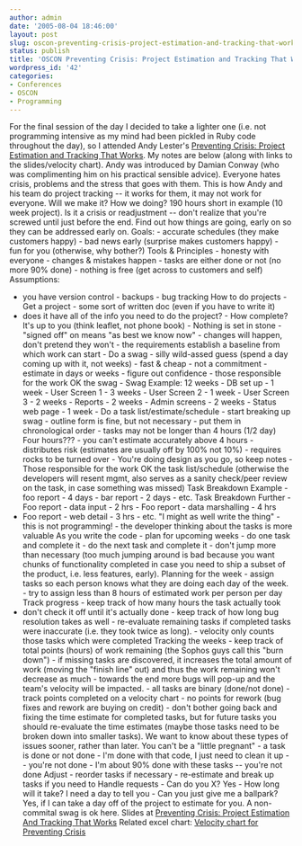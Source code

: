 ```yaml
---
author: admin
date: '2005-08-04 18:46:00'
layout: post
slug: oscon-preventing-crisis-project-estimation-and-tracking-that-works
status: publish
title: 'OSCON Preventing Crisis: Project Estimation and Tracking That Works'
wordpress_id: '42'
categories:
- Conferences
- OSCON
- Programming
---
```


For the final session of the day I decided to take a lighter one (i.e.
not programming intensive as my mind had been pickled in Ruby code
throughout the day), so I attended Andy Lester's [Preventing Crisis:
Project Estimation and Tracking That
Works](http://conferences.oreillynet.com/cs/os2005/view/e_sess/6826). My
notes are below (along with links to the slides/velocity chart). Andy
was introduced by Damian Conway (who was complimenting him on his
practical sensible advice). Everyone hates crisis, problems and the
stress that goes with them. This is how Andy and his team do project
tracking -- it works for them, it may not work for everyone. Will we
make it? How we doing? 190 hours short in example (10 week project). Is
it a crisis or readjustment -- don't realize that you're screwed until
just before the end. Find out how things are going, early on so they can
be addressed early on. Goals: - accurate schedules (they make customers
happy) - bad news early (surprise makes customers happy) - fun for you
(otherwise, why bother?) Tools & Principles - honesty with everyone -
changes & mistakes happen - tasks are either done or not (no more 90%
done) - nothing is free (get across to customers and self) Assumptions:
- you have version control - backups - bug tracking How to do projects -
Get a project - some sort of written doc (even if you have to write it)
- does it have all of the info you need to do the project? - How
complete? It's up to you (think leaflet, not phone book) - Nothing is
set in stone - "signed off" on means "as best we know now" - changes
will happen, don't pretend they won't - the requirements establish a
baseline from which work can start - Do a swag - silly wild-assed guess
(spend a day coming up with it, not weeks) - fast & cheap - not a
commitment - estimate in days or weeks - figure out confidence - those
responsible for the work OK the swag - Swag Example: 12 weeks - DB set
up - 1 week - User Screen 1 - 3 weeks - User Screen 2 - 1 week - User
Screen 3 - 2 weeks - Reports - 2 weeks - Admin screens - 2 weeks -
Status web page - 1 week - Do a task list/estimate/schedule - start
breaking up swag - outline form is fine, but not necessary - put them in
chronological order - tasks may not be longer than 4 hours (1/2 day)
Four hours??? - you can't estimate accurately above 4 hours -
distributes risk (estimates are usually off by 100% not 10%) - requires
rocks to be turned over - You're doing design as you go, so keep notes -
Those responsible for the work OK the task list/schedule (otherwise the
developers will resent mgmt, also serves as a sanity check/peer review
on the task, in case something was missed) Task Breakdown Example - foo
report - 4 days - bar report - 2 days - etc. Task Breakdown Further -
Foo report - data input - 2 hrs - Foo report - data marshalling - 4 hrs
- Foo report - web detail - 3 hrs - etc. "I might as well write the
thing" - this is not programming! - the developer thinking about the
tasks is more valuable As you write the code - plan for upcoming weeks -
do one task and complete it - do the next task and complete it - don't
jump more than necessary (too much jumping around is bad because you
want chunks of functionality completed in case you need to ship a subset
of the product, i.e. less features, early). Planning for the week -
assign tasks so each person knows what they are doing each day of the
week. - try to assign less than 8 hours of estimated work per person per
day Track progress - keep track of how many hours the task actually took
- don't check it off until it's actually done - keep track of how long
bug resolution takes as well - re-evaluate remaining tasks if completed
tasks were inaccurate (i.e. they took twice as long). - velocity only
counts those tasks which were completed Tracking the weeks - keep track
of total points (hours) of work remaining (the Sophos guys call this
"burn down") - if missing tasks are discovered, it increases the total
amount of work (moving the "finish line" out) and thus the work
remaining won't decrease as much - towards the end more bugs will pop-up
and the team's velocity will be impacted. - all tasks are binary
(done/not done) - track points completed on a velocity chart - no points
for rework (bug fixes and rework are buying on credit) - don't bother
going back and fixing the time estimate for completed tasks, but for
future tasks you should re-evaluate the time estimates (maybe those
tasks need to be broken down into smaller tasks). We want to know about
these types of issues sooner, rather than later. You can't be a "little
pregnant" - a task is done or not done - I'm done with that code, I just
need to clean it up -- you're not done - I'm about 90% done with these
tasks -- you're not done Adjust - reorder tasks if necessary -
re-estimate and break up tasks if you need to Handle requests - Can do
you X? Yes - How long will it take? I need a day to tell you - Can you
just give me a ballpark? Yes, if I can take a day off of the project to
estimate for you. A non-commital swag is ok here. Slides at [Preventing
Crisis: Project Estimation And Tracking That
Works](http://petdance.com/perl/crisis.pdf) Related excel chart:
[Velocity chart for Preventing
Crisis](http://petdance.com/perl/crisis-velocity.xls)
